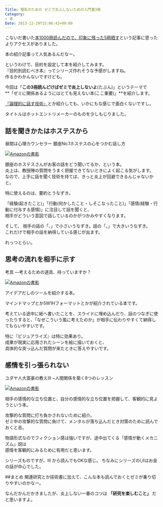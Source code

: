 ```yaml
---
Title: 理系のための ゼミで炎上しないための入門書3冊
Category:
- 本
Date: 2013-12-29T15:06:43+09:00
---
```


こないだ書いた[本1000冊読んだので、印象に残った5冊晒す](/entry/2013/12/18/%E6%9C%AC1000%E5%86%8A%E8%AA%AD%E3%82%93%E3%81%A0%E3%81%AE%E3%81%A7%E3%80%81%E5%8D%B0%E8%B1%A1%E3%81%AB%E6%AE%8B%E3%81%A3%E3%81%9F5%E5%86%8A%E6%99%92%E3%81%99)という記事に思ったよりアクセスがありました。

本の紹介記事って人気あるんだなー。

というわけで、目的を設定して本を紹介してみます。  
『目的別読むべき本』ってシリーズ作れそうな予感がしますね。  
作るかわかんないですけども。

今回は「**この3冊読んどけばゼミで炎上しないよ**(たぶん)」というテーマで  
**「ゼミに関係あるようにはとても見えない本(ここ重要)」**を紹介します。  

[『論理的に話す技術』](https://www.amazon.co.jp/gp/product/4797355662?ie=UTF8&camp=1207&creative=8411&creativeASIN=4797355662&linkCode=shr&tag=ab1025-22)とか紹介しても、いかにもな感じで面白くないですし。

タイトルはホットエントリメーカーのものを少しもじりました。  



<!-- more -->



## 話を聞きかたはホステスから
昼間は心理カウンセラー 銀座No.1ホステスの心をつかむ話し方

<a href="https://www.amazon.co.jp/gp/product/4769610157?ie=UTF8&linkCode=li3&tag=ab1025-22&linkId=e947ab05f0bd931b15385ef9396c0e8f&language=ja_JP&ref_=as_li_ss_il" target="_blank"><img border="0" src="//ws-fe.amazon-adsystem.com/widgets/q?_encoding=UTF8&ASIN=4769610157&Format=_SL250_&ID=AsinImage&MarketPlace=JP&ServiceVersion=20070822&WS=1&tag=ab1025-22&language=ja_JP" alt="Amazonの書影" ></a><img src="https://ir-jp.amazon-adsystem.com/e/ir?t=ab1025-22&language=ja_JP&l=li3&o=9&a=4769610157" width="1" height="1" border="0" alt="" style="border:none !important; margin:0px !important;" />

銀座のホステスさんがお客の話をどう聞いてるか、という本。  
炎上は、教授陣の質問をうまく把握できてないときによく起こる気がします。  
なので、上手に話を聞く技術を持てば、きっと炎上が回避できるんじゃないかと。

特に使えるのは、要約とうなずき。

「経験(起きたこと)」「行動(何かしたこと・しそこなったこと)」「感情(経験・行動に付与する感情)」に注目して話を聞くと、  
相手がどういう意図で話しているのかがつかみやすくなります。

そして、  相手の話の「、」で小さいうなずき。話の「。」で大きいうなずき。  
これだけで相手の話を納得している感じが出ます。

れっつとらい。

## 思考の流れを相手に示す
考具 ―考えるための道具、持っていますか？

<a href="https://www.amazon.co.jp/gp/product/4484032058?ie=UTF8&linkCode=li3&tag=ab1025-22&linkId=e1860acbb071252b8ba74144d5054daa&language=ja_JP&ref_=as_li_ss_il" target="_blank"><img border="0" src="//ws-fe.amazon-adsystem.com/widgets/q?_encoding=UTF8&ASIN=4484032058&Format=_SL250_&ID=AsinImage&MarketPlace=JP&ServiceVersion=20070822&WS=1&tag=ab1025-22&language=ja_JP" alt="Amazonの書影" ></a><img src="https://ir-jp.amazon-adsystem.com/e/ir?t=ab1025-22&language=ja_JP&l=li3&o=9&a=4484032058" width="1" height="1" border="0" alt="" style="border:none !important; margin:0px !important;" />

アイデアだしのツールを紹介する本。

マインドマップとか5W1Hフォーマットとかが紹介されている本です。
  
考えている途中に紙へ書いたことを、スライドに埋め込んだり、話のつなぎに使ったりすると、「なぜこういう風に考えたのか」が相手に伝わりやすくて納得してもらいやすいです。

特に『ビジュアライズ』は特に効果あり。  
成果が現実に応用されたシーンを絵に描いておくと、  
具体的な突っ込んだ質問が来たときに答えやすいです。




## 感情を引っ張られない

ユダヤ人大富豪の教えIII ~人間関係を築く8つのレッスン

<a href="https://www.amazon.co.jp/gp/product/4479304274?ie=UTF8&linkCode=li3&tag=ab1025-22&linkId=3034a8c10d5f2787ce37a0a5e2e2b83f&language=ja_JP&ref_=as_li_ss_il" target="_blank"><img border="0" src="//ws-fe.amazon-adsystem.com/widgets/q?_encoding=UTF8&ASIN=4479304274&Format=_SL250_&ID=AsinImage&MarketPlace=JP&ServiceVersion=20070822&WS=1&tag=ab1025-22&language=ja_JP" alt="Amazonの書影" ></a><img src="https://ir-jp.amazon-adsystem.com/e/ir?t=ab1025-22&language=ja_JP&l=li3&o=9&a=4479304274" width="1" height="1" border="0" alt="" style="border:none !important; margin:0px !important;" />

相手の感情的な立ち位置と、自分の感情的な立ち位置を把握して、客観的に見ようという本。 

攻撃的な質問に打ち負かされないために紹介。  
ゼミ中の攻撃的な質問に負けて、メンタルが落ち込んだとき対策のために読んでおくと吉。
 
物語形式なのでフィクション感は強いですが、途中出てくる「感情が動くメカニズム」説は  
感情を客観的にみるために有用だと思います。

シリーズものですが、Ⅲ から読んでもOKな感じ。
ちなみにシリーズのI,IIはお金の話が中心でした。

##まとめ
関連研究とか技術書に加えて、こんな本も読んでおくとゼミが乗り切りやすいのかなー。  

なんだかんだかきましたが、炎上しない一番のコツは **「研究を楽しむこと」** だと思いますよ。


  

